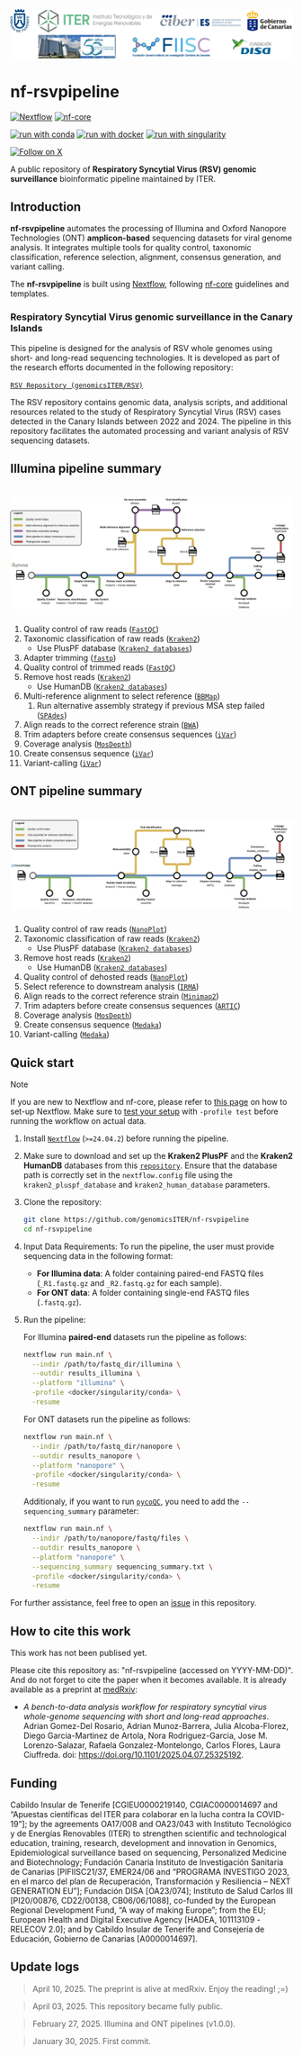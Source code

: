  <a name="nf-rsvpipeline"></a> 
 
<!-- ------------------ HEADER ------------------ -->
<!-- Developed and maintained by Genomics Division
<!-- of the Institute of Technology an Renewable Energy (ITER)
<!-- Tenerife, Canary Islands, SPAIN
<!-- See the "Contact us" section to collaborate with us to growth
<!-- this repository. ;=)

<!-- ------------------ SECTION 1 ------------------ -->
<p align="left">
  <a href="https://github.com/genomicsITER/nf-rsvpipeline" title="Instituto Tecnológico y de Energ&iacute;as Renovables (ITER) / Institute of Technology and Renewable Energy (ITER)">
    <img src="https://github.com/genomicsITER/nf-rsvpipeline/blob/main/docs/images/Logos_RSV-repo.jpg" width="auto" /> 
      </a>
</p>

# nf-rsvpipeline

[![Nextflow](https://img.shields.io/badge/nextflow%20DSL2-%E2%89%A524.04.2-23aa62.svg)](https://www.nextflow.io/)
[![nf-core](https://img.shields.io/badge/build_using-nf--core-1a9655)](https://nf-co.re/)

[![run with conda](http://img.shields.io/badge/run%20with-conda-3EB049?labelColor=000000&logo=anaconda)](https://docs.conda.io/en/latest/)
[![run with docker](https://img.shields.io/badge/run%20with-docker-0db7ed?labelColor=000000&logo=docker)](https://www.docker.com/)
[![run with singularity](https://img.shields.io/badge/run%20with-singularity-1d355c.svg?labelColor=000000)](https://sylabs.io/docs/)

[![Follow on X](http://img.shields.io/badge/%40LabCFlores-1DA1F2?labelColor=000000&logo=X)](https://x.com/LabCFlores)

A public repository of **Respiratory Syncytial Virus (RSV) genomic surveillance** bioinformatic pipeline maintained by ITER.

## Introduction

**nf-rsvpipeline** automates the processing of Illumina and Oxford Nanopore Technologies (ONT) **amplicon-based** sequencing datasets for viral genome analysis. It integrates multiple tools for quality control, taxonomic classification, reference selection, alignment, consensus generation, and variant calling.

The **nf-rsvpipeline** is built using [Nextflow](https://www.nextflow.io/), following [nf-core](https://nf-co.re) guidelines and templates.

### Respiratory Syncytial Virus genomic surveillance in the Canary Islands

This pipeline is designed for the analysis of RSV whole genomes using short- and long-read sequencing technologies. It is developed as part of the research efforts documented in the following repository:

[`RSV Repository (genomicsITER/RSV)`](https://github.com/genomicsITER/RSV)

The RSV repository contains genomic data, analysis scripts, and additional resources related to the study of Respiratory Syncytial Virus (RSV) cases detected in the Canary Islands between 2022 and 2024. The pipeline in this repository facilitates the automated processing and variant analysis of RSV sequencing datasets.

## Illumina pipeline summary

<h1>
  <picture>
    <source media="(prefers-color-scheme: dark)" srcset="docs/images/Illumina_pipeline_GitHub.jpg">
    <img alt="Illumina pipeline" src="docs/images/Illumina_pipeline_GitHub.jpg">
  </picture>
</h1>

1. Quality control of raw reads ([`FastQC`](https://www.bioinformatics.babraham.ac.uk/projects/fastqc/))
2. Taxonomic classification of raw reads ([`Kraken2`](https://github.com/DerrickWood/kraken2))
   * Use PlusPF database ([`Kraken2 databases`](https://benlangmead.github.io/aws-indexes/k2))
3. Adapter trimming ([`fastp`](https://github.com/OpenGene/fastp))
4. Quality control of trimmed reads ([`FastQC`](https://www.bioinformatics.babraham.ac.uk/projects/fastqc/))
5. Remove host reads ([`Kraken2`](https://github.com/DerrickWood/kraken2))
   * Use HumanDB ([`Kraken2 databases`](https://benlangmead.github.io/aws-indexes/k2))
6. Multi-reference alignment to select reference ([`BBMap`](https://sourceforge.net/projects/bbmap/))
   1. Run alternative assembly strategy if previous MSA step failed ([`SPAdes`](https://github.com/ablab/spades))
7. Align reads to the correct reference strain ([`BWA`](https://github.com/lh3/bwa/))
8. Trim adapters before create consensus sequences ([`iVar`](https://github.com/andersen-lab/ivar))
9. Coverage analysis ([`MosDepth`](https://github.com/brentp/mosdepth))
10. Create consensus sequence ([`iVar`](https://github.com/andersen-lab/ivar))
11. Variant-calling ([`iVar`](https://github.com/andersen-lab/ivar))

## ONT pipeline summary

<h1>
  <picture>
    <source media="(prefers-color-scheme: dark)" srcset="docs/images/ONT_pipeline_GitHub.jpg">
    <img alt="ONT pipeline" src="docs/images/ONT_pipeline_GitHub.jpg">
  </picture>
</h1>

1. Quality control of raw reads ([`NanoPlot`](https://github.com/wdecoster/NanoPlot))
2. Taxonomic classification of raw reads ([`Kraken2`](https://github.com/DerrickWood/kraken2))
   * Use PlusPF database ([`Kraken2 databases`](https://benlangmead.github.io/aws-indexes/k2))
3. Remove host reads ([`Kraken2`](https://github.com/DerrickWood/kraken2))
   * Use HumanDB ([`Kraken2 databases`](https://benlangmead.github.io/aws-indexes/k2))
4. Quality control of dehosted reads ([`NanoPlot`](https://github.com/wdecoster/NanoPlot))
5. Select reference to downstream analysis ([`IRMA`](https://wonder.cdc.gov/amd/flu/irma/index.html))
6. Align reads to the correct reference strain ([`Minimap2`](https://github.com/lh3/minimap2))
7. Trim adapters before create consensus sequences ([`ARTIC`](https://github.com/artic-network/fieldbioinformatics))
8. Coverage analysis ([`MosDepth`](https://github.com/brentp/mosdepth))
9. Create consensus sequence ([`Medaka`](https://github.com/nanoporetech/medaka))
10. Variant-calling ([`Medaka`](https://github.com/nanoporetech/medaka))

## Quick start

> [!NOTE]
> If you are new to Nextflow and nf-core, please refer to [this page](https://nf-co.re/docs/usage/installation) on how to set-up Nextflow. Make sure to [test your setup](https://nf-co.re/docs/usage/introduction#how-to-run-a-pipeline) with `-profile test` before running the workflow on actual data.

1. Install [`Nextflow`](https://www.nextflow.io/docs/latest/getstarted.html#installation) (`>=24.04.2`) before running the pipeline.

2. Make sure to download and set up the **Kraken2 PlusPF** and the **Kraken2 HumanDB** databases from this [`repository`](https://benlangmead.github.io/aws-indexes/k2). Ensure that the database path is correctly set in the `nextflow.config` file using the `kraken2_pluspf_database` and `kraken2_human_database` parameters.

3. Clone the repository:

   ```bash
   git clone https://github.com/genomicsITER/nf-rsvpipeline
   cd nf-rsvpipeline
   ```

4. Input Data Requirements: To run the pipeline, the user must provide sequencing data in the following format:

   * **For Illumina data**: A folder containing paired-end FASTQ files (`_R1.fastq.gz` and `_R2.fastq.gz` for each sample).
   * **For ONT data**: A folder containing single-end FASTQ files (`.fastq.gz`).

5. Run the pipeline:

   For Illumina **paired-end** datasets run the pipeline as follows:

   ```bash
   nextflow run main.nf \
     --indir /path/to/fastq_dir/illumina \
     --outdir results_illumina \
     --platform "illumina" \
     -profile <docker/singularity/conda> \
     -resume
   ```

   For ONT datasets run the pipeline as follows:

   ```bash
   nextflow run main.nf \
     --indir /path/to/fastq_dir/nanopore \
     --outdir results_nanopore \
     --platform "nanopore" \
     -profile <docker/singularity/conda> \
     -resume
   ```

   Additionaly, if you want to run [`pycoQC`](https://github.com/a-slide/pycoQC), you need to add the `--sequencing_summary` parameter:

   ```bash
   nextflow run main.nf \
     --indir /path/to/nanopore/fastq/files \
     --outdir results_nanopore \
     --platform "nanopore" \
     --sequencing_summary sequencing_summary.txt \
     -profile <docker/singularity/conda> \
     -resume
   ```

For further assistance, feel free to open an [issue](https://github.com/genomicsITER/nf-rsvpipeline/issues) in this repository.

## How to cite this work

This work has not been publised yet.

Please cite this repository as: "nf-rsvpipeline (accessed on YYYY-MM-DD)". And do not forget to cite the paper when it becomes available. It is already available as a preprint at [medRxiv](https://www.medrxiv.org/content/10.1101/2025.04.07.25325192v1):

<ul>
  <li><i>A bench-to-data analysis workflow for respiratory syncytial virus whole-genome sequencing with short and long-read approaches</i>. Adrian Gomez-Del Rosario, Adrian Munoz-Barrera, Julia Alcoba-Florez, Diego Garcia-Martinez de Artola, Nora Rodriguez-Garcia,  Jose M. Lorenzo-Salazar, Rafaela Gonzalez-Montelongo,  Carlos Flores, Laura Ciuffreda. doi: <a href="https://doi.org/10.1101/2025.04.07.25325192">https://doi.org/10.1101/2025.04.07.25325192</a>.</li>
</ul>

## Funding

Cabildo Insular de Tenerife [CGIEU0000219140, CGIAC0000014697 and “Apuestas científicas del ITER para colaborar en la lucha contra la COVID-19”]; by the agreements OA17/008 and OA23/043 with Instituto Tecnológico y de Energías Renovables (ITER) to strengthen scientific and technological education, training, research, development and innovation in Genomics, Epidemiological surveillance based on sequencing, Personalized Medicine and Biotechnology; Fundación Canaria Instituto de Investigación Sanitaria de Canarias [PIFIISC21/37, EMER24/06 and “PROGRAMA INVESTIGO 2023, en el marco del plan de Recuperación, Transformación y Resiliencia – NEXT GENERATION EU”]; Fundación DISA [OA23/074]; Instituto de Salud Carlos III [PI20/00876, CD22/00138, CB06/06/1088], co-funded by the European Regional Development Fund, “A way of making Europe”; from the EU; European Health and Digital Executive Agency [HADEA, 101113109 -RELECOV 2.0]; and by Cabildo Insular de Tenerife and Consejería de Educación, Gobierno de Canarias [A0000014697].

## Update logs

> April 10, 2025. The preprint is alive at medRxiv. Enjoy the reading! ;=)

> April 03, 2025. This repository became fully public.

> February 27, 2025. Illumina and ONT pipelines (v1.0.0).

> January 30, 2025. First commit.
